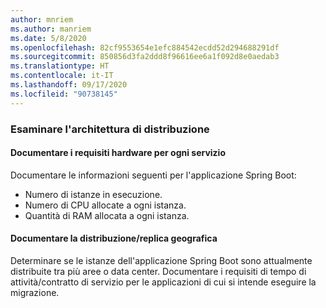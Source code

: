 ```yaml
---
author: mnriem
ms.author: manriem
ms.date: 5/8/2020
ms.openlocfilehash: 82cf9553654e1efc884542ecdd52d294688291df
ms.sourcegitcommit: 850856d3fa2ddd8f96616ee6a1f092d8e0aedab3
ms.translationtype: HT
ms.contentlocale: it-IT
ms.lasthandoff: 09/17/2020
ms.locfileid: "90738145"
---
```

### <a name="inspect-the-deployment-architecture"></a>Esaminare l'architettura di distribuzione

#### <a name="document-hardware-requirements-for-each-service"></a>Documentare i requisiti hardware per ogni servizio

Documentare le informazioni seguenti per l'applicazione Spring Boot:

* Numero di istanze in esecuzione.
* Numero di CPU allocate a ogni istanza.
* Quantità di RAM allocata a ogni istanza.

#### <a name="document-geo-replicationdistribution"></a>Documentare la distribuzione/replica geografica

Determinare se le istanze dell'applicazione Spring Boot sono attualmente distribuite tra più aree o data center. Documentare i requisiti di tempo di attività/contratto di servizio per le applicazioni di cui si intende eseguire la migrazione.
